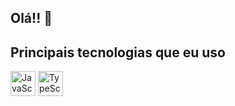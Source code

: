 ## Olá!! 👋



## Principais tecnologias que eu uso

<div style="display; flex; ">
  <img src="https://github.com/user-attachments/assets/9d044417-2479-4ac1-8f98-0e89226622b2" height="40px" width="40px" alt="JavaScript" />
<img src="https://github.com/user-attachments/assets/eac235ce-6f8c-426d-9702-2851b8d00bf9" heigth="40px" width="40px" alt="TypeScript" />

</div>

<!--
**CristofyMeiru/CristofyMeiru** is a ✨ _special_ ✨ repository because its `README.md` (this file) appears on your GitHub profile.

Here are some ideas to get you started:

- 🔭 I’m currently working on ...
- 🌱 I’m currently learning ...
- 👯 I’m looking to collaborate on ...
- 🤔 I’m looking for help with ...
- 💬 Ask me about ...
- 📫 How to reach me: ...
- 😄 Pronouns: ...
- ⚡ Fun fact: ...
-->
